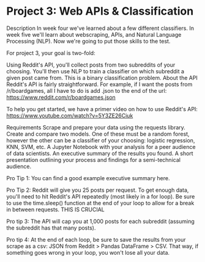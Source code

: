 # Project 3: Web APIs & Classification
Description
In week four we've learned about a few different classifiers. In week five we'll learn about webscraping, APIs, and Natural Language Processing (NLP). Now we're going to put those skills to the test.

For project 3, your goal is two-fold:

Using Reddit's API, you'll collect posts from two subreddits of your choosing.
You'll then use NLP to train a classifier on which subreddit a given post came from. This is a binary classification problem.
About the API
Reddit's API is fairly straightforward. For example, if I want the posts from /r/boardgames, all I have to do is add .json to the end of the url: https://www.reddit.com/r/boardgames.json

To help you get started, we have a primer video on how to use Reddit's API: https://www.youtube.com/watch?v=5Y3ZE26Ciuk

Requirements
Scrape and prepare your data using the requests library.
Create and compare two models. One of these must be a random forest, however the other can be a classifier of your choosing: logistic regression, KNN, SVM, etc.
A Jupyter Notebook with your analysis for a peer audience of data scientists.
An executive summary of the results you found.
A short presentation outlining your process and findings for a semi-technical audience.


Pro Tip 1: You can find a good example executive summary here.

Pro Tip 2: Reddit will give you 25 posts per request. To get enough data, you'll need to hit Reddit's API repeatedly (most likely in a for loop). Be sure to use the time.sleep() function at the end of your loop to allow for a break in between requests. THIS IS CRUCIAL

Pro tip 3: The API will cap you at 1,000 posts for each subreddit (assuming the subreddit has that many posts).

Pro tip 4: At the end of each loop, be sure to save the results from your scrape as a csv: JSON from Reddit > Pandas DataFrame > CSV. That way, if something goes wrong in your loop, you won't lose all your data.
